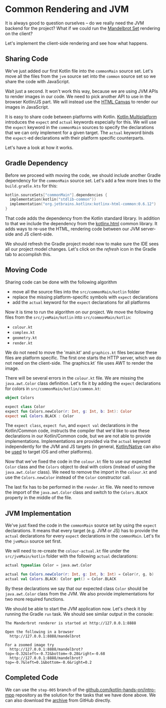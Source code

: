 # Common Rendering and JVM

It is always good to question ourselves – do we really need the
JVM backend for the project? What if we could
run the [Mandelbrot Set](https://en.wikipedia.org/wiki/Mandelbrot_set)
rendering on the client? 

Let's implement the client-side rendering and see how what happens.

## Sharing Code

We've just added our first Kotlin file into the `commonMain`
source set. Let's move all the files from the `jvm` source set
into the `common` source set so we share the code with JavaScript.

Wait just a second. It won't work this way, because we are using JVM APIs
to render images in our code. We need to pick another API to use in
the browser Kotlin/JS part.
We will instead use the
[HTML Canvas](https://www.w3schools.com/html/html5_canvas.asp)
to render our images in JavaScript.

It is easy to share code between platforms with Kotlin. 
[Kotlin Multiplatform](https://kotlinlang.org/docs/reference/multiplatform.html)
introduces the `expect` and `actual` keywords especially for this. 
We will use the `expect` keyword in the `commonMain` sources to specify
the declarations that we can only implement for a given target.
The `actual` keyword binds the `expect`-ed declarations with their
platform specific counterparts.

Let's have a look at how it works.

## Gradle Dependency

Before we proceed with moving the code, we should include another Gradle
dependency for the `commonMain` source set. Let's add a few more lines
to the `build.gradle.kts` for this:

```kotlin
kotlin.sourceSets["commonMain"].dependencies {
  implementation(kotlin("stdlib-common"))
  implementation("org.jetbrains.kotlinx:kotlinx-html-common:0.6.12")
}
```

That code adds the dependency from the Kotlin standard library. In addition
to that we include the dependency from the
[kotlinx.html](https://github.com/Kotlin/kotlinx.html)
common library. It adds ways to re-use the HTML, rendering
code between our JVM server-side and JS client-side.

We should refresh the Gradle project model now to make sure
the IDE sees all our project model changes. Let's click on the _refresh_
icon in the Gradle tab to accomplish this.

## Moving Code

Sharing code can be done with the following algorithm

* move all the source files into the `src/commonMain/kotlin` folder
* replace the missing platform-specific symbols with `expect` declarations
* add the `actual` keyword for the `expect` declarations for all platforms

Now it is time to run the algorithm on our project. We move
the following files from the `src/jvmMain/kotlin` into `src/commonMain/kotlin`:

* `colour.kt`
* `complex.kt`
* `geometry.kt`
* `render.kt`

We do not need to move the 'main.kt' and `graphics.kt` files because these files are
platform specific. The first one starts the HTTP server, which we do not need
on the client-side. The graphics.kt` file uses AWT to render the image.
     
There will be several errors in the `colour.kt` file. We are missing the
`java.awt.Color` class definition. Let's fix it by adding the `expect`
declarations for colors in `src/commonMain/kotlin/common.kt`:

```kotlin
object Colors

expect class Color
expect fun Colors.newColor(r: Int, g: Int, b: Int): Color
expect val Colors.BLACK : Color
```

The `expect class`, `expect fun`, and `expect val` declarations in the Kotlin/Common
code, instructs the compiler that we'd like to use these declarations in our Kotlin/Common
code, but we are not able to provide implementations. Implementations are provided via the
`actual` keyword independently for the JVM and JS targets (in general,
[Kotlin/Native](https://kotlinlang.org/docs/reference/native-overview.html) can
also be [used](https://kotlinlang.org/docs/tutorials/native/mpp-ios-android.html)
to target iOS and other platforms).

Now that we've fixed the code in the `colour.kt` file to use our expected `Color` class
and the `Colors` object to deal with colors (instead of using the `java.awt.Color` class).
We need to remove the import in the `colour.kt` and use the `Colors.newColor`
instead of the `Color` constructor call.

The last fix has to be performed in the `render.kt` file. We need to remove the
import of the `java.awt.Color` class and switch to the `Colors.BLACK`
property in the middle of the file.

## JVM Implementation

We've just fixed the code in the `commonMain` source set by using the `expect` declarations.
It means that every target (e.g. JVM or JS) has to provide the `actual` declarations
for every `expect` declarations in the `commonMain`. Let's fix the `jvmMain`
source set first.

We will need to re-create the `colour-actual.kt` file under the `src/jvmMain/kotlin` folder
with the following `actual` declarations:

```kotlin
actual typealias Color = java.awt.Color

actual fun Colors.newColor(r: Int, g: Int, b: Int) = Color(r, g, b)
actual val Colors.BLACK: Color get() = Color.BLACK
```
 
By these declarations we say that our expected class `Color`
should be `java.awt.Color` class from the JVM. We also provide implementations for
two more required functions.

We should be able to start the JVM application now. Let's check
it by running the Gradle `run` task. We should see similar output
in the console:

```
The Manderbrot renderer is started at http://127.0.0.1:8888

Open the following in a browser
  http://127.0.0.1:8888/mandelbrot

For a zoomed image try
  http://127.0.0.1:8888/mandelbrot?top=-0.32&left=-0.72&bottom=-0.28&right=-0.68
  http://127.0.0.1:8888/mandelbrot?top=-0.7&left=0.1&bottom=-0.6&right=0.2

```

## Completed Code

We can use the `step-005` branch of the
[github.com/kotlin-hands-on/intro-mpp](https://github.com/kotlin-hands-on/intro-mpp)
repository as the solution for the tasks that we have done above. 
We can also download the
[archive](https://github.com/kotlin-hands-on/intro-mpp/archive/step-005.zip)
from GitHub directly.
  
